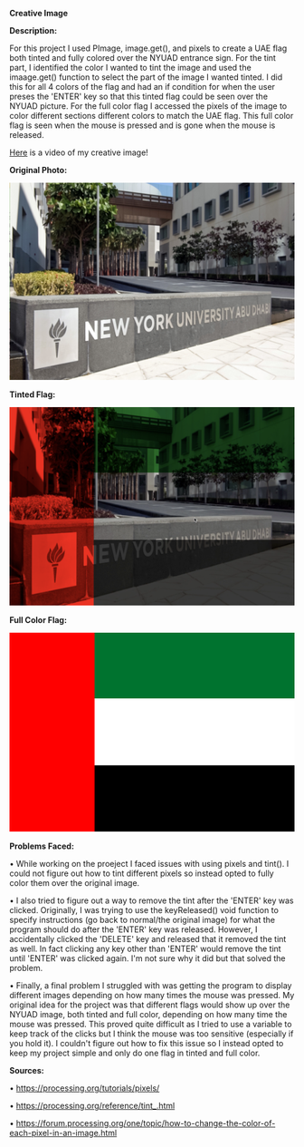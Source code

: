 **Creative Image**

**Description:**

For this project I used PImage, image.get(), and pixels to create a UAE flag both tinted and fully colored over the NYUAD entrance sign. For the tint part, I identified the color I wanted to tint the image and used the imaage.get() function to select the part of the image I wanted tinted. I did this for all 4 colors of the flag and had an if condition for when the user preses the 'ENTER' key so that this tinted flag could be seen over the NYUAD picture. For the full color flag I accessed the pixels of the image to color different sections different colors to match the UAE flag. This full color flag is seen when the mouse is pressed and is gone when the mouse is released.

[Here]() is a video of my creative image!

**Original Photo:**

![](nyuad.png)

**Tinted Flag:**

![](tintedFlag.png)

**Full Color Flag:**

![](fullColorFlag.png)

**Problems Faced:**

• While working on the proeject I faced issues with using pixels and tint(). I could not figure out how to tint different pixels so instead opted to fully color them over the original image.

• I also tried to figure out a way to remove the tint after the 'ENTER' key was clicked. Originally, I was trying to use the keyReleased() void function to specify instructions (go back to normal/the original image) for what the program should do after the 'ENTER' key was released. However, I accidentally clicked the 'DELETE' key and released that it removed the tint as well. In fact clicking any key other than 'ENTER' would remove the tint until 'ENTER' was clicked again. I'm not sure why it did but that solved the problem.

• Finally, a final problem I struggled with was getting the program to display different images depending on how many times the mouse was pressed. My original idea for the project was that different flags would show up over the NYUAD image, both tinted and full color, depending on how many time the mouse was pressed. This proved quite difficult as I tried to use a variable to keep track of the clicks but I think the mouse was too sensitive (especially if you hold it). I couldn't figure out how to fix this issue so I instead opted to keep my project simple and only do one flag in tinted and full color.



**Sources:**

• https://processing.org/tutorials/pixels/

• https://processing.org/reference/tint_.html

• https://forum.processing.org/one/topic/how-to-change-the-color-of-each-pixel-in-an-image.html

